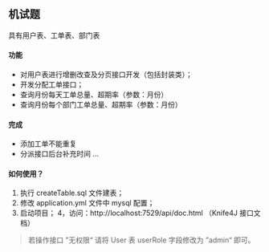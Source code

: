 ## 机试题

具有用户表、工单表、部门表

#### 功能

- 对用户表进行增删改查及分页接口开发（包括封装类）；
- 开发分配工单接口；
- 查询月份每天工单总量、超期率（参数：月份）
- 查询月份每个部门工单总量、超期率（参数：月份）

#### 完成

- 添加工单不能重复
- 分派接口后台补充时间
...
  


#### 如何使用？

1. 执行 createTable.sql 文件建表；
2. 修改 application.yml 文件中 mysql 配置；
3. 启动项目；
4，访问：http://localhost:7529/api/doc.html （Knife4J 接口文档）
   
> 若操作接口 ”无权限“ 请将 User 表 userRole 字段修改为 ”admin“ 即可。